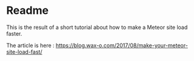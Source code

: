 # Readme

This is the result of a short tutorial about how to make a Meteor site load faster.

The article is here : <https://blog.wax-o.com/2017/08/make-your-meteor-site-load-fast/>